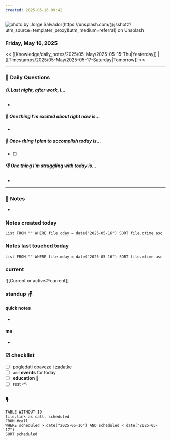 ```yaml
---
created: 2025-05-16 09:42
---
```

![photo by Jorge Salvador(https://unsplash.com/@jsshotz?utm_source=templater_proxy&utm_medium=referral) on Unsplash](https://images.unsplash.com/photo-1597211165861-29ef11229300?crop=entropy&cs=srgb&fm=jpg&ixid=M3w2NDU1OTF8MHwxfHJhbmRvbXx8fHx8fHx8fDE3NDczODEzNTB8&ixlib=rb-4.1.0&q=85&w=200&h=200)
### Friday, May 16, 2025

<< [[Knowledge/daily_notes/2025/05-May/2025-05-15-Thu|Yesterday]] | [[Timestamps/2025/05-May/2025-05-17-Saturday|Tomorrow]] >>

___
### 📅 Daily Questions
##### 🌜 **Last night, after work, I...**
- 

##### 🙌 **One thing I'm excited about right now is...**
- 

##### 🚀 **One+ thing I plan to accomplish today is...**
- [ ] 

##### 👎 **One thing I'm struggling with today is...**
- 

---
### 📝 Notes
- 

### Notes created today
```dataview
List FROM "" WHERE file.cday = date("2025-05-16") SORT file.ctime asc
```

### Notes last touched today
```dataview
List FROM "" WHERE file.mday = date("2025-05-16") SORT file.mtime asc
`````
### **current**
![[Current or active#^current]]

### **standup** 🪑

#### quick notes
- 
#### me 
- 

### ☑ checklist
- [ ] pogledati  obaveze i zadatke
- [ ] `add` **events** for today
- [ ] **education 🎒**
- [ ] rest ⛅ 

### 🎙

```dataview
TABLE WITHOUT ID
file.link as call, scheduled
FROM #call
WHERE scheduled > date("2025-05-16") AND scheduled < date("2025-05-17")
SORT scheduled
```
